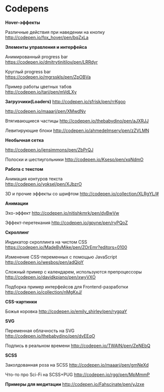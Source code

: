# Codepens

**Hover-эффекты**

Различные действия при наведении на кнопку
http://codepen.io/fox_hover/pen/bqZxLa

**Элементы управления и интерфейса**

Анимированный progress bar<BR>
https://codepen.io/dmitrytinitilov/pen/LRRdyr

Круглый progress bar<BR>
https://codepen.io/mgrsskls/pen/ZpOBVa

Пример работы цветных табов<BR>
http://codepen.io/tari/pen/mVdLXy

**Загрузчики(Loaders)**
http://codepen.io/sfrisk/pen/rrKgoo

http://codepen.io/maaarj/pen/XMwdNv

Втягивающиеся частицы
http://codepen.io/thebabydino/pen/aJXRJJ

Левитирующие блоки
http://codepen.io/ahmedelmsery/pen/zZVLMN

**Необычная сетка**

http://codepen.io/jensimmons/pen/ZbPrQJ

Полоски и шестиугольники
http://codepen.io/Kseso/pen/xqNdmO


**Работа с текстом**

Анимация контуров текста<BR>
http://codepen.io/yoksel/pen/XJbzrO

3D и прочие эффекты со шрифтом
http://codepen.io/collection/XLRgYL/#

**Анимации**

Эхо-эффект
http://codepen.io/nitishkmrk/pen/dvBwVw

Эффект-перетекания
http://codepen.io/gpyne/pen/ryPQoZ

**Скроллинг**

Индикатор скроллинга на чистом CSS<BR>
https://codepen.io/MadeByMike/pen/ZOrEmr?editors=0100

Изменение CSS-переменных с помощью JavaScript<BR>
http://codepen.io/wesbos/pen/adQjoY

Сложный пример с календарем, используются препроцессоры<BR>
http://codepen.io/davidkpiano/pen/xwyVXO

Подборка пример интерфейсов для Frontend-разработки<BR>
http://codepen.io/collection/nMgKxJ/

**CSS-картинки**

Божья коровка
http://codepen.io/emily_shirley/pen/rygpaY

**SVG**

Переменная облачность на SVG
http://codepen.io/thebabydino/pen/dvEEqO

Подпись в реальном времени
http://codepen.io/TWAIN/pen/ZeNEbQ

**SCSS**

Заколдованная роза на SCSS
http://codepen.io/maaarj/pen/gmNeXd

Что-то про Sci-Fi на SCSS+PUG
http://codepen.io/rgg/pen/MpMmmP



**Примеры для медитации**
http://codepen.io/Fahscinate/pen/yJzxe

